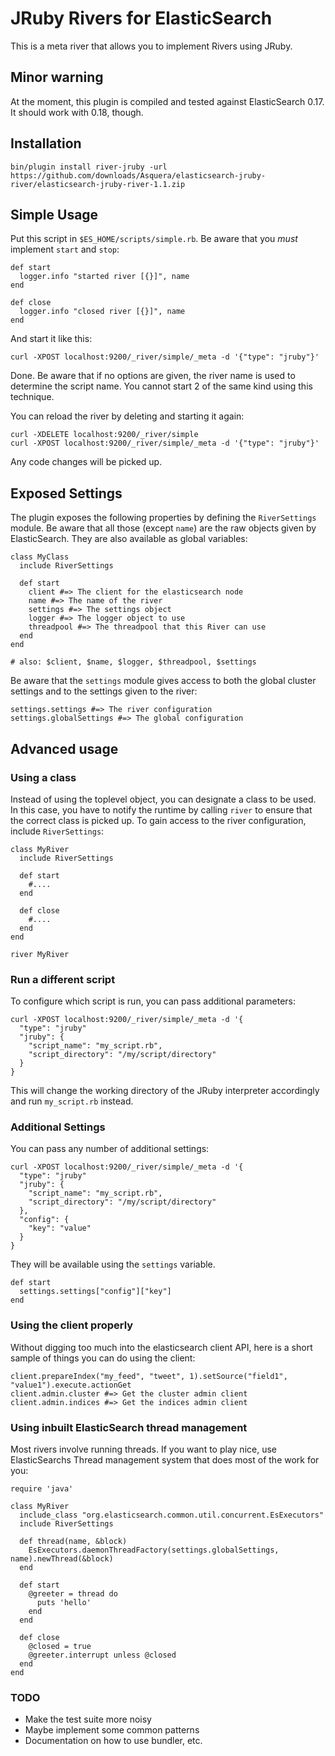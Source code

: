 # JRuby Rivers for ElasticSearch

This is a meta river that allows you to implement Rivers using JRuby.

## Minor warning

At the moment, this plugin is compiled and tested against ElasticSearch 0.17. It should work with
0.18, though.

## Installation

    bin/plugin install river-jruby -url https://github.com/downloads/Asquera/elasticsearch-jruby-river/elasticsearch-jruby-river-1.1.zip

## Simple Usage

Put this script in `$ES_HOME/scripts/simple.rb`. Be aware that you _must_ implement `start` and `stop`:

    def start
      logger.info "started river [{}]", name
    end

    def close
      logger.info "closed river [{}]", name
    end

And start it like this:

    curl -XPOST localhost:9200/_river/simple/_meta -d '{"type": "jruby"}'
    
Done. Be aware that if no options are given, the river name is used to determine the script name. You cannot start 2 of the same kind using this technique.

You can reload the river by deleting and starting it again:

    curl -XDELETE localhost:9200/_river/simple
    curl -XPOST localhost:9200/_river/simple/_meta -d '{"type": "jruby"}'

Any code changes will be picked up.

## Exposed Settings

The plugin exposes the following properties by defining the `RiverSettings` module. Be aware
that all those (except `name`) are the raw objects given by ElasticSearch. They are also available as global variables:

    class MyClass
      include RiverSettings

      def start
        client #=> The client for the elasticsearch node
        name #=> The name of the river
        settings #=> The settings object
        logger #=> The logger object to use
        threadpool #=> The threadpool that this River can use
      end
    end

    # also: $client, $name, $logger, $threadpool, $settings

Be aware that the `settings` module gives access to both the global cluster settings and to the settings given to the river:

    settings.settings #=> The river configuration
    settings.globalSettings #=> The global configuration

## Advanced usage

### Using a class

Instead of using the toplevel object, you can designate a class to be used. In this case, you have to notify the runtime by calling `river` to ensure that the correct class is picked up. To gain access to the river configuration, include `RiverSettings`:

    class MyRiver
      include RiverSettings

      def start
        #....
      end

      def close
        #....
      end
    end
    
    river MyRiver

### Run a different script

To configure which script is run, you can pass additional parameters:

    curl -XPOST localhost:9200/_river/simple/_meta -d '{
      "type": "jruby"
      "jruby": {
        "script_name": "my_script.rb",
        "script_directory": "/my/script/directory"
      }
    }

This will change the working directory of the JRuby interpreter accordingly and run `my_script.rb` instead.

### Additional Settings

You can pass any number of additional settings:

    curl -XPOST localhost:9200/_river/simple/_meta -d '{
      "type": "jruby"
      "jruby": {
        "script_name": "my_script.rb",
        "script_directory": "/my/script/directory"
      },
      "config": {
        "key": "value"
      }
    }

They will be available using the `settings` variable.

    def start
      settings.settings["config"]["key"]
    end

### Using the client properly

Without digging too much into the elasticsearch client API, here is a short sample of things you can do using the client:

    client.prepareIndex("my_feed", "tweet", 1).setSource("field1", "value1").execute.actionGet
    client.admin.cluster #=> Get the cluster admin client
    client.admin.indices #=> Get the indices admin client

### Using inbuilt ElasticSearch thread management

Most rivers involve running threads. If you want to play nice, use ElasticSearchs Thread management system that does most of the work for you:

    require 'java'

    class MyRiver
      include_class "org.elasticsearch.common.util.concurrent.EsExecutors"
      include RiverSettings
      
      def thread(name, &block)
        EsExecutors.daemonThreadFactory(settings.globalSettings, name).newThread(&block)
      end

      def start
        @greeter = thread do
          puts 'hello'
        end
      end

      def close
        @closed = true
        @greeter.interrupt unless @closed
      end
    end

### TODO

* Make the test suite more noisy
* Maybe implement some common patterns
* Documentation on how to use bundler, etc.
